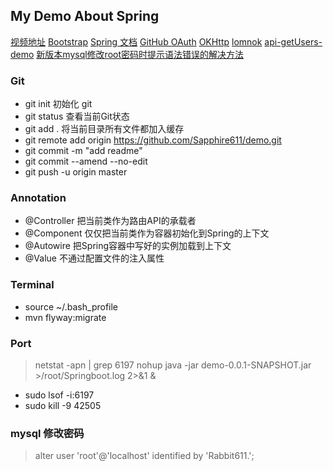 ## My Demo About Spring

[视频地址](https://www.bilibili.com/video/BV1dK4y1b7YH)
[Bootstrap](https://v3.bootcss.com/css/)
[Spring 文档](https://spring.io/guidess)
[GitHub OAuth](https://developer.github.com/apps/building-oauth-apps/authorizing-oauth-apps/)
[OKHttp](https://square.github.io/okhttp/)
[lomnok](https://projectlombok.org/)
[api-getUsers-demo](https://api.github.com/users/Sapphire611)
[新版本mysql修改root密码时提示语法错误的解决方法](https://blog.csdn.net/hunt_er/article/details/82901331)

### Git
- git init  初始化 git
- git status 查看当前Git状态
- git add . 将当前目录所有文件都加入缓存
- git remote add origin https://github.com/Sapphire611/demo.git
- git commit -m "add readme"
- git commit --amend --no-edit
- git push -u origin master

### Annotation
- @Controller 把当前类作为路由API的承载者
- @Component 仅仅把当前类作为容器初始化到Spring的上下文
- @Autowire 把Spring容器中写好的实例加载到上下文
- @Value 不通过配置文件的注入属性


### Terminal
- source ~/.bash_profile
- mvn flyway:migrate

### Port
> netstat -apn | grep 6197
> nohup java -jar demo-0.0.1-SNAPSHOT.jar >/root/Springboot.log 2>&1 &
- sudo lsof -i:6197
- sudo kill -9 42505

### mysql 修改密码
> alter user 'root'@'localhost' identified by  'Rabbit611.';


